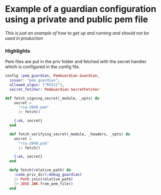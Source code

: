 # Example of a guardian configuration using a private and public pem file

*This is just an example of how to get up and running and should not be used in production*

### Highlights
Pem files are put in the priv folder and fetched with the secret handler which is configured in the config file.

```elixir
config :pem_guardian, PemGuardian.Guardian,
  issuer: "pem_guardian",
  allowed_algos: ["RS512"],
  secret_fetcher: PemGuardian.SecretFetcher
```

``` elixir 
def fetch_signing_secret(_module, _opts) do
    secret =
      "rsa-2048.pem"
      |> fetch()

    {:ok, secret}
  end

  def fetch_verifying_secret(_module, _headers, _opts) do
    secret =
      "rsa-2048.pub"
      |> fetch()

    {:ok, secret}
  end

  defp fetch(relative_path) do
    :code.priv_dir(:debug_guardian)
    |> Path.join(relative_path)
    |> JOSE.JWK.from_pem_file()
  end
  ```



